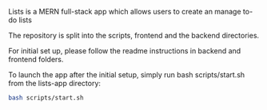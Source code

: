 Lists is a MERN full-stack app which allows users to create an manage to-do lists

The repository is split into the scripts, frontend and the backend directories.

For initial set up, please follow the readme instructions in backend and frontend folders.

To launch the app after the initial setup, simply run bash scripts/start.sh from the lists-app directory:

```bash
bash scripts/start.sh
```